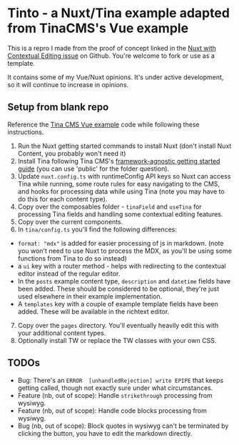 # Tinto - a Nuxt/Tina example adapted from TinaCMS's Vue example

This is a repro I made from the proof of concept linked in the [Nuxt with Contextual Editing issue](https://github.com/tinacms/tinacms/issues/4691) on Github. You're welcome to fork or use as a template.

It contains some of my Vue/Nuxt opinions. It's under active development, so it will continue to increase in opinions.

## Setup from blank repo

Reference the [Tina CMS Vue example](https://github.com/tinacms-examples/vue) code while following these instructions.

1. Run the Nuxt getting started commands to install Nuxt (don't install Nuxt Content, you probably won't need it)
2. Install Tina following Tina CMS's [framework-agnostic getting started guide](https://tina.io/docs/frameworks/other) (you can use 'public' for the folder question).
3. Update `nuxt.config.ts` with runtimeConfig API keys so Nuxt can access Tina while running, some route rules for easy navigating to the CMS, and hooks for processing data while using Tina (note you may have to do this for each content type).
4. Copy over the composables folder - `tinaField` and `useTina` for processing Tina fields and handling some contextual editing features.
5. Copy over the current components.
6. In `tina/config.ts` you'll find the following differences:

- `format: "mdx"` is added for easier processing of js in markdown. (note you won't need to use Nuxt to process the MDX, as you'll be using some functions from Tina to do so instead)
- a `ui` key with a router method - helps with redirecting to the contextual editor instead of the regular editor.
- In the `posts` example content type, `description` and `datetime` fields have been added. These should be considered to be optional, they're just used elsewhere in their example implementation.
- A `templates` key with a couple of example template fields have been added. These will be available in the richtext editor.

7. Copy over the `pages` directory. You'll eventually heavily edit this with your additional content types.
8. Optionally install TW or replace the TW classes with your own CSS.

## TODOs

- Bug: There's an ` ERROR  [unhandledRejection] write EPIPE ` that keeps getting called, though not exactly sure under what circumstances.
- Feature (nb, out of scope): Handle `strikethrough` processing from wysiwyg.
- Feature (nb, out of scope): Handle code blocks processing from wysiwyg.
- Bug (nb, out of scope): Block quotes in wysiwyg can't be terminated by clicking the button, you have to edit the markdown directly.
